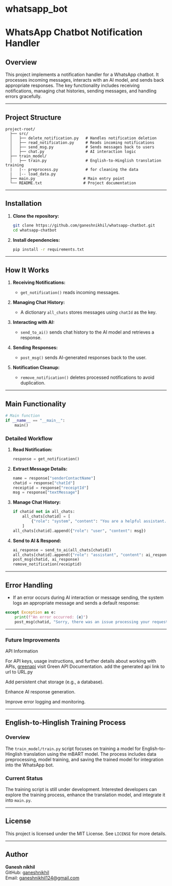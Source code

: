 # whatsapp_bot

# WhatsApp Chatbot Notification Handler

## Overview
This project implements a notification handler for a WhatsApp chatbot. It processes incoming messages, interacts with an AI model, and sends back appropriate responses. The key functionality includes receiving notifications, managing chat histories, sending messages, and handling errors gracefully.

---

## Project Structure

```
project-root/
  ├── src/
  │   ├── delete_notification.py   # Handles notification deletion
  │   ├── read_notification.py     # Reads incoming notifications
  │   ├── send_msg.py              # Sends messages back to users
  │   ├── chat.py                  # AI interaction logic
  ├── train_model/
  │   ├── train.py                 # English-to-Hinglish translation training
  |   |-- preprocess.py            # for cleaning the data
  |   |-- load_data.py
  ├── main.py                     # Main entry point
  └── README.txt                  # Project documentation
```

---

## Installation

1. **Clone the repository:**
   ```sh
   git clone https://github.com/ganeshnikhil/whatsapp-chatbot.git
   cd whatsapp-chatbot
   ```

2. **Install dependencies:**
   ```sh
   pip install -r requirements.txt
   ```

---

## How It Works

1. **Receiving Notifications:**
   - `get_notification()` reads incoming messages.

2. **Managing Chat History:**
   - A dictionary `all_chats` stores messages using `chatId` as the key.

3. **Interacting with AI:**
   - `send_to_ai()` sends chat history to the AI model and retrieves a response.

4. **Sending Responses:**
   - `post_msg()` sends AI-generated responses back to the user.

5. **Notification Cleanup:**
   - `remove_notification()` deletes processed notifications to avoid duplication.

---

## Main Functionality

```python
# Main function
if __name__ == "__main__":
    main()
```

### Detailed Workflow

1. **Read Notification:**
   ```python
   response = get_notification()
   ```

2. **Extract Message Details:**
   ```python
   name = response["senderContactName"]
   chatid = response["chatId"]
   receiptid = response["receiptId"]
   msg = response["textMessage"]
   ```

3. **Manage Chat History:**
   ```python
   if chatid not in all_chats:
       all_chats[chatid] = [
           {"role": "system", "content": "You are a helpful assistant..."}
       ]
   all_chats[chatid].append({"role": "user", "content": msg})
   ```

4. **Send to AI & Respond:**
   ```python
   ai_response = send_to_ai(all_chats[chatid])
   all_chats[chatid].append({"role": "assistant", "content": ai_response})
   post_msg(chatid, ai_response)
   remove_notification(receiptid)
   ```

---

## Error Handling
- If an error occurs during AI interaction or message sending, the system logs an appropriate message and sends a default response:

```python
except Exception as e:
    print(f"An error occurred: {e}")
    post_msg(chatid, "Sorry, there was an issue processing your request.")
```

---

### Future Improvements

API Information

For API keys, usage instructions, and further details about working with APIs, [greenapi](https://green-api.com/docs/sdk/) visit Green API Documentation. add the generated api link to url to URL.py

Add persistent chat storage (e.g., a database).

Enhance AI response generation.

Improve error logging and monitoring.



---

## English-to-Hinglish Training Process

### Overview
The `train_model/train.py` script focuses on training a model for English-to-Hinglish translation using the mBART model. The process includes data preprocessing, model training, and saving the trained model for integration into the WhatsApp bot.

### Current Status
The training script is still under development. Interested developers can explore the training process, enhance the translation model, and integrate it into `main.py`.

---

## License
This project is licensed under the MIT License. See `LICENSE` for more details.

---

## Author
**Ganesh nikhil**  
GitHub: [ganeshnikhil](https://github.com/ganeshnikhil)  
Email: ganeshnikhil124@gmail.com

